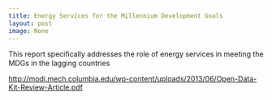 ```yaml
---
title: Energy Services for the Millennium Development Goals 
layout: post
image: None
---
```


 This report speciﬁcally addresses the role of energy services in meeting the MDGs in the lagging countries
       
http://modi.mech.columbia.edu/wp-content/uploads/2013/06/Open-Data-Kit-Review-Article.pdf
